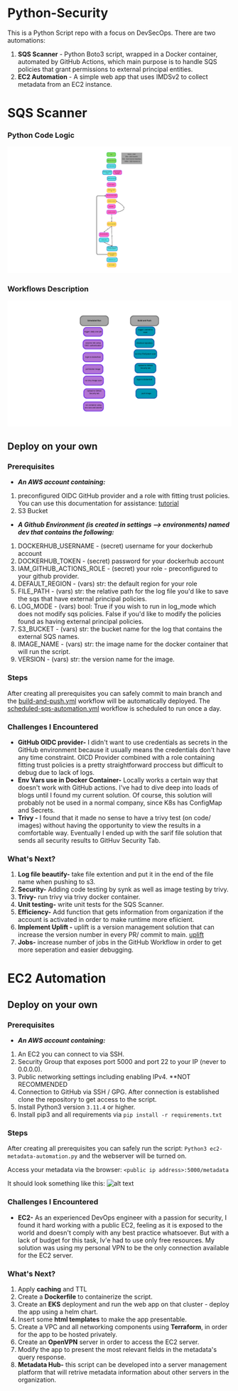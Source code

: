 # Python-Security

This is a Python Script repo with a focus on DevSecOps. 
There are two automations: 
1. **SQS Scanner** - Python Boto3 script, wrapped in a Docker container, automated by GitHub Actions, which main purpose is to handle SQS policies that grant permissions to external principal entities. 
2. **EC2 Automation** - A simple web app that uses IMDSv2 to collect metadata from an EC2 instance. 

# SQS Scanner
### Python Code Logic
![sqs_code_logic](./images/sqs_code_logic.png?raw=true "output")

### Workflows Description
![sqs_scanner_workflows](./images/sqs_scanner_workflows.png?raw=true "output")

## Deploy on your own
### Prerequisites
* **_An AWS account containing:_**
1. preconfigured OIDC GitHub provider and a role with fitting trust policies. 
You can use this documentation for assistance: [tutorial](https://docs.github.com/en/actions/security-for-github-actions/security-hardening-your-deployments/configuring-openid-connect-in-amazon-web-services)
2. S3 Bucket

* **_A Github Environment (is created in settings --> environments) named dev that contains the following:_**
1. DOCKERHUB_USERNAME - (secret) username for your dockerhub account
2. DOCKERHUB_TOKEN - (secret) password for your dockerhub account
3. IAM_GITHUB_ACTIONS_ROLE - (secret) your role - preconfigured to your github provider. 
4. DEFAULT_REGION - (vars) str: the default region for your role 
5. FILE_PATH - (vars) str: the relative path for the log file you'd like to save the sqs that have external principal policies.
6. LOG_MODE - (vars) bool: True if you wish to run in log_mode which does not modify sqs policies. 
False if you'd like to modify the policies found as having external principal policies. 
7. S3_BUCKET - (vars) str: the bucket name for the log that contains the external SQS names. 
8. IMAGE_NAME - (vars) str: the image name for the docker container that will run the script. 
9. VERSION - (vars) str: the version name for the image. 

### Steps

After creating all prerequisites you can safely commit to main branch and the [build-and-push.yml](https://github.com/HadarNeu/DevSecOps-Pyhton/blob/main/.github/workflows/build-and-push.yml) workflow will be automatically deployed. The [scheduled-sqs-automation.yml](https://github.com/HadarNeu/DevSecOps-Pyhton/blob/main/.github/workflows/scheduled-sqs-automation.yml) workflow is scheduled to run once a day. 

### Challenges I Encountered 
* **GitHub OIDC provider-** I didn't want to use credentials as secrets in the GitHub environment because it usually means the credentials don't have any time constraint. OICD Provider combined with a role containing fitting trust policies is a pretty straightforward proccess but difficult to debug due to lack of logs. 
* **Env Vars use in Docker Container-** Locally works a certain way that doesn't work with GitHub actions. I've had to dive deep into loads of blogs until I found my current solution. Of course, this solution will probably not be used in a normal company, since K8s has ConfigMap and Secrets. 
* **Trivy -** I found that it made no sense to have a trivy test (on code/ images) without having the opportunity to view the results in a comfortable way. Eventually I ended up with the sarif file solution that sends all security results to GitHuv Security Tab. 

### What's Next?
1. **Log file beautify-** take file extention and put it in the end of the file name when pushing to s3. 
2. **Security-** Adding code testing by synk as well as image testing by trivy. 
3. **Trivy-** run trivy via trivy docker container.
4. **Unit testing-** write unit tests for the SQS Scanner. 
5. **Efficiency-** Add function that gets information from organization if the account is activated in order to make runtime more efiicient. 
6. **Implement Uplift -** uplift is a version management solution that can increase the version number in every PR/ commit to main. [uplift](https://upliftci.dev/)
7. **Jobs-** increase number of jobs in the GitHub Workflow in order to get more seperation and easier debugging.  


# EC2 Automation
## Deploy on your own
### Prerequisites
* **_An AWS account containing:_**
1. An EC2 you can connect to via SSH. 
2. Security Group that exposes port 5000 and port 22 to your IP (never to 0.0.0.0). 
3. Public networking settings including enabling IPv4. **NOT RECOMMENDED 
4. Connection to GitHub via SSH / GPG. After connection is established clone the repository to get access to the script. 
5. Install Python3 version ```3.11.4``` or higher. 
6. Install pip3 and all requirements via 
```pip install -r requirements.txt```

### Steps 
After creating all prerequisites you can safely run the script: 
```Python3 ec2-metadata-automation.py```
and the webserver will be turned on. 

Access your metadata via the browser: ```<public ip address>:5000/metadata```

It should look something like this:
![alt text](./images/ec2-metadata-edited.png?raw=true "output")

### Challenges I Encountered 
* **EC2-** As an experienced DevOps engineer with a passion for security, I found it hard working with a public EC2, feeling as it is exposed to the world and doesn't comply with any best practice whatsoever. But with a lack of budget for this task, Iv'e had to use only free resources. My solution was using my personal VPN to be the only connection available for the EC2 server. 

### What's Next?
1. Apply **caching** and TTL
2. Create a **Dockerfile** to containerize the script.  
3. Create an **EKS** deployment and run the web app on that cluster - deploy the app using a helm chart. 
4. Insert some **html templates** to make the app presentable. 
5. Create a VPC and all networking components using **Terraform**, in order for the app to be hosted privately. 
6. Create an **OpenVPN** server in order to access the EC2 server. 
7. Modify the app to present the most relevant fields in the metadata's query response. 
8. **Metadata Hub-** this script can be developed into a server management platform that will retrive metadata information about other servers in the organization. 